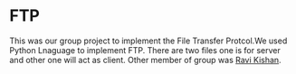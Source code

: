 # FTP
This was our group project to implement the File Transfer Protcol.We used Python Lnaguage to implement FTP. There are two files one is for server and other one will act as client.
Other member of group was [Ravi Kishan](https://github.com/ravikishandaiya).
